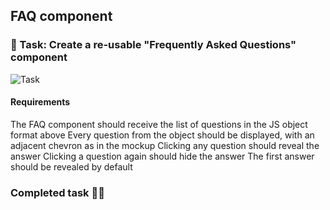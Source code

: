 ## FAQ component

### 📝 Task: Create a re-usable "Frequently Asked Questions" component
![Task](https://github.com/MikaZ21/frontendeval/assets/93892096/718bb541-8fe5-40da-9258-0b3fdcfe0768)

#### Requirements
The FAQ component should receive the list of questions in the JS object format above
Every question from the object should be displayed, with an adjacent chevron as in the mockup
Clicking any question should reveal the answer
Clicking a question again should hide the answer
The first answer should be revealed by default
![]()

### Completed task 🍵🌿
![]()
